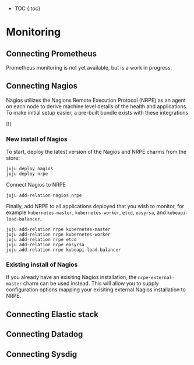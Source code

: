 * TOC
{:toc}

# Monitoring

## Connecting Prometheus

Prometheus monitoring is not yet available, but is a work in progress. 

## Connecting Nagios

Nagios utilizes the Nagions Remote Execution Protocol (NRPE) as an agent on each node to derive machine level details of the health and applications. To make initial setup easier, a pre-built bundle exists with these integrations

[![

### New install of Nagios

To start, deploy the latest version of the Nagios and NRPE charms from the store:

```
juju deploy nagios
juju deploy nrpe
```

Connect Nagios to NRPE

```
juju add-relation nagios nrpe
```

Finally, add NRPE to all applications deployed that you wish to monitor, for example `kubernetes-master`, `kubernetes-worker`, `etcd`, `easyrsa`, and `kubeapi-load-balancer`.

```
juju add-relation nrpe kubernetes-master
juju add-relation nrpe kubernetes-worker
juju add-relation nrpe etcd
juju add-relation nrpe easyrsa
juju add-relation nrpe kubeapi-load-balancer
```

### Existing install of Nagios

If you already have an exisiting Nagios installation, the `nrpe-external-master` charm can be used instead. This will allow you to supply configuration options mapping your exisiting external Nagios installation to NRPE.


## Connecting Elastic stack
## Connecting Datadog
## Connecting Sysdig
